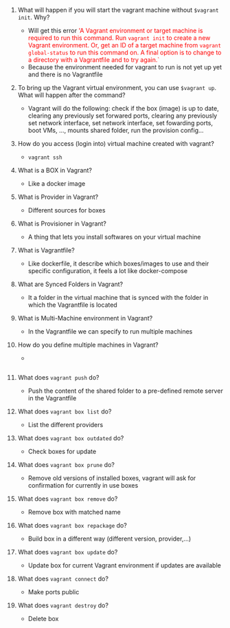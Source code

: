 1.  What will happen if you will start the vagrant machine without `$vagrant init`. Why?<br>
    - Will get this error<span style="color:red">
      'A Vagrant environment or target machine is required to run this
      command. Run `vagrant init` to create a new Vagrant environment. Or,
      get an ID of a target machine from `vagrant global-status` to run
      this command on. A final option is to change to a directory with a
      Vagrantfile and to try again.`</span><br>
    - Because the environment needed for vagrant to run is not yet up yet and there is no Vagrantfile
2.  To bring up the Vagrant virtual environment, you can use `$vagrant up`. What will happen after the command?
    - Vagrant will do the following: check if the box (image) is up to date, clearing any previously set forwared ports, clearing any previously set network interface, set network interface, set fowarding ports, boot VMs, ..., mounts shared folder, run the provision config...
3.  How do you access (login into) virtual machine created with vagrant?
    - `vagrant ssh`
4.  What is a BOX in Vagrant?
    - Like a docker image
5.  What is Provider in Vagrant?
    - Different sources for boxes
6.  What is Provisioner in Vagrant?
    - A thing that lets you install softwares on your virtual machine
7.  What is Vagrantfile?
    - Like dockerfile, it describe which boxes/images to use and their specific configuration, it feels a lot like docker-compose
8.  What are Synced Folders in Vagrant?
    - It a folder in the virtual machine that is synced with the folder in which the Vagrantfile is located
9.  What is Multi-Machine environment in Vagrant?
    - In the Vagrantfile we can specify to run multiple machines
10. How do you define multiple machines in Vagrant?

    - ```config.vm.define "node1" do |subconfig|      subconfig.vm.box = BOX_IMAGE # you can use    different image here if you need end

      ```

    ```

    ```

11. What does `vagrant push` do?

    - Push the content of the shared folder to a pre-defined remote server in the Vagrantfile

12. What does `vagrant box list` do?
    - List the different providers
13. What does `vagrant box outdated` do?
    - Check boxes for update
14. What does `vagrant box prune` do?
    - Remove old versions of installed boxes, vagrant will ask for confirmation for currently in use boxes
15. What does `vagrant box remove` do?
    - Remove box with matched name
16. What does `vagrant box repackage` do?
    - Build box in a different way (different version, provider,...)
17. What does `vagrant box update` do?
    - Update box for current Vagrant environment if updates are available
18. What does `vagrant connect` do?
    - Make ports public
19. What does `vagrant destroy` do?
    - Delete box
